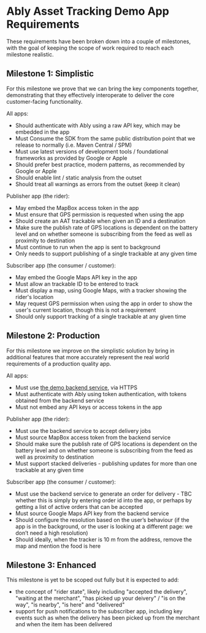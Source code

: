 # Ably Asset Tracking Demo App Requirements

These requirements have been broken down into a couple of milestones, with the goal of keeping the scope of work required to reach each milestone realistic.

## Milestone 1: Simplistic

For this milestone we prove that we can bring the key components together, demonstrating that they effectively interoperate to deliver the core customer-facing functionality.

All apps:

- Should authenticate with Ably using a raw API key, which may be embedded in the app
- Must Consume the SDK from the same public distribution point that we release to normally (i.e. Maven Central / SPM)
- Must use latest versions of development tools / foundational frameworks as provided by Google or Apple
- Should prefer best practice, modern patterns, as recommended by Google or Apple
- Should enable lint / static analysis from the outset
- Should treat all warnings as errors from the outset (keep it clean)

Publisher app (the rider):

- May embed the MapBox access token in the app
- Must ensure that GPS permission is requested when using the app
- Should create an AAT trackable when given an ID and a destination
- Make sure the publish rate of GPS locations is dependent on the battery level and on whether someone is subscribing from the feed as well as proximity to destination
- Must continue to run when the app is sent to background
- Only needs to support publishing of a single trackable at any given time

Subscriber app (the consumer / customer):

- May embed the Google Maps API key in the app
- Must allow an trackable ID to be entered to track
- Must display a map, using Google Maps, with a tracker showing the rider's location
- May request GPS permission when using the app in order to show the user's current location, though this is not a requirement
- Should only support tracking of a single trackable at any given time

## Milestone 2: Production

For this milestone we improve on the simplistic solution by bring in additional features that more accurately represent the real world requirements of a production quality app.

All apps:

- Must use [the demo backend service](https://github.com/ably/asset-tracking-backend-demo), via HTTPS
- Must authenticate with Ably using token authentication, with tokens obtained from the backend service
- Must not embed any API keys or access tokens in the app

Publisher app (the rider):

- Must use the backend service to accept delivery jobs
- Must source MapBox access token from the backend service
- Should make sure the publish rate of GPS locations is dependent on the battery level and on whether someone is subscribing from the feed as well as proximity to destination
- Must support stacked deliveries - publishing updates for more than one trackable at any given time

Subscriber app (the consumer / customer):

- Must use the backend service to generate an order for delivery - TBC whether this is simply by entering order id into the app, or perhaps by getting a list of active orders that can be accepted
- Must source Google Maps API key from the backend service
- Should configure the resolution based on the user’s behaviour (if the app is in the background, or the user is looking at a different page: we don’t need a high resolution)
- Should ideally, when the tracker is 10 m from the address, remove the map and mention the food is here

## Milestone 3: Enhanced

This milestone is yet to be scoped out fully but it is expected to add:

- the concept of "rider state", likely including "accepted the delivery", "waiting at the merchant", "has picked up your deivery" / "is on the way", "is nearby", "is here" and "delivered"
- support for push notifications to the subscriber app, including key events such as when the delivery has been picked up from the merchant and when the item has been delivered
